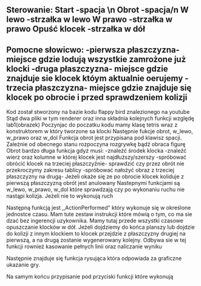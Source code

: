 Sterowanie:
Start 		-spacja \n
Obrot		-spacja/n
W lewo		-strzałka w lewo
W prawo		-strzałka w prawo
Opuść klocek	-strzałka w dół
--------------------------------------------------------------------------------------------------
Pomocne słowicwo:
-pierwsza płaszczyzna- miejsce gdzie lodują wszystkie zamrożone już klocki
-druga płaszczyzna- miejsce gdzie znajduje sie klocek któym aktualnie oerujemy
-trzecia płaszczyzna- miejsce gdzie znajduje się klocek po obrocie i przed sprawdzeniem kolizji
--------------------------------------------------------------------------------------------------
Kod został stworzony na bazie kodu flappy bird znalezionego na youtube
Stąd dwa pliki w tym renderer oraz inna składnia kolejnych funkcji względę lab1(obrazek)
Poczynjac do poczatku kodu mamy klasę tetris wraz z konstruktorem w który tworzone sa klocki
Następnie fukcje obrot, w_lewo, w_prawo oraz w_dol
Funkcja obrot jest przypisana pod klawisz spacji. Zależnie od obecnego stanu rozpoczyna rozgrywkę bądź obraca figurę
Obrot bardzo długa funkcja gdyż musi:
-znaleźć środek klocka
-znaleźć wierz oraz kolumne w której klocek jest najdłuższy/szerszy
-spróbować obrócić klocek na trzeciej płaszczyźnie- sprawdzić czy przez obrót nie przekroczymy zakresu tablicy
-spróbować nałożyć obraz z trzeciej płaszczyzny na drugą- Jeżeli okaże się ze po obrocie klocek koliduje 
	z pierwszą płaszczyzną obrót jest anulowany
Nastepnymi funkcjami są w_lewo, w_prawo, w_dol które sprawdzają czy po wykonaniu ruchu nie nastąpi kolizja. Jeżeli nie to wykonują ruch

Następną funkcją jest ,,ActionPerformed" który wykonuje się w określone jednostce czasu. Mam tute zestaw instrukcji które mówią o tym,
co ma sie dzać bez ingerencji uzykownika. Mamy tutaj przede wszystki czasowe opuszczanie klocków w dół. Jeżeli dojdziemy do końca planszy 
lub dojdzie do kolizji z innym klockiem to klocek przejdzie z płaszczyzny drugiej na pierwszą, a na drugą zostanie wygenerowany kolejny.
Odbywa sie w tej funkcji rownież kasowanie pełnych linii oraz naliczanie wyniku

Następnie znajduje się funkcja rysująca która odpowiada za graficzne ukazanie gry.

Na samym końcu przypisanie pod przyciski funkcji które wykonują
 
